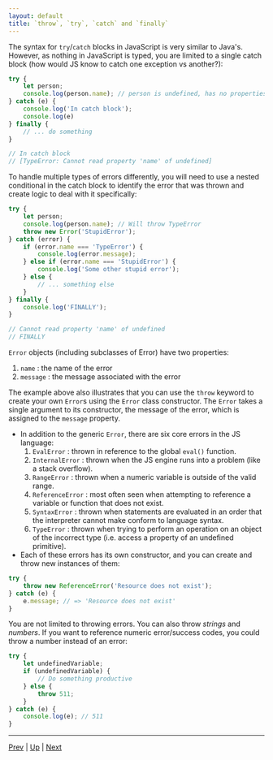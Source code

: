 ```yaml
---
layout: default
title: `throw`, `try`, `catch` and `finally`
---
```

The syntax for `try`/`catch` blocks in JavaScript is very similar to Java's. However, as nothing in JavaScript is typed, you are limited to a single catch block (how would JS know to catch one exception vs another?):

```javascript
try {
	let person;
	console.log(person.name); // person is undefined, has no properties
} catch (e) {
	console.log('In catch block');
	console.log(e)
} finally {
	// ... do something
}

// In catch block
// [TypeError: Cannot read property 'name' of undefined]

```

To handle multiple types of errors differently, you will need to use a nested conditional in the catch block to identify the error that was thrown and create logic to deal with it specifically:

```javascript
try {
	let person;
	console.log(person.name); // Will throw TypeError
	throw new Error('StupidError');
} catch (error) {
	if (error.name === 'TypeError') {
		console.log(error.message);
	} else if (error.name === 'StupidError') {
		console.log('Some other stupid error');
	} else {
		// ... something else
	}
} finally {
	console.log('FINALLY');
}

// Cannot read property 'name' of undefined
// FINALLY
```

`Error` objects (including subclasses of Error) have two properties:
  1. `name` : the name of the error
  1. `message` : the message associated with the error

The example above also illustrates that you can use the `throw` keyword to create your own `Error`s using the `Error` class constructor. The `Error` takes a single argument to its constructor, the message of the error, which is assigned to the `message` property.

  * In addition to the generic `Error`, there are six core errors in the JS language:
    1. `EvalError` : thrown in reference to the global `eval()` function.
    1. `InternalError` : thrown when the JS engine runs into a problem (like a stack overflow).
    1. `RangeError` : thrown when a numeric variable is outside of the valid range.
    1. `ReferenceError` : most often seen when attempting to reference a variable or function that does not exist.
    1. `SyntaxError` : thrown when statements are evaluated in an order that the interpreter cannot make conform to language syntax.
    1. `TypeError` : thrown when trying to perform an operation on an object of the incorrect type (i.e. access a property of an undefined primitive).
  * Each of these errors has its own constructor, and you can create and throw new instances of them:

```javascript
try {
	throw new ReferenceError('Resource does not exist');
} catch (e) {
	e.message; // => 'Resource does not exist'
}
```

You are not limited to throwing errors. You can also throw _strings_ and _numbers_. If you want to reference numeric error/success codes, you could throw a number instead of an error:

```javascript
try {
	let undefinedVariable;
	if (undefinedVariable) {
		// Do something productive
	} else {
		throw 511;
	}
} catch (e) {
	console.log(e); // 511
}

```

<hr>

[Prev](loops.md) | [Up](README.md) | [Next](labs.md)

